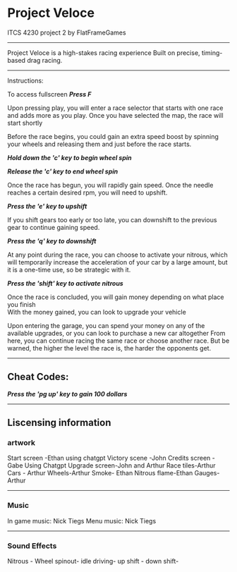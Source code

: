 # Project Veloce

ITCS 4230 project 2 by FlatFrameGames
_________________________________________________
Project Veloce is a high-stakes racing experience 
Built on precise, timing-based drag racing.
_________________________________________________
Instructions:

To access fullscreen ***Press F***

Upon pressing play, you will enter a race selector that starts with one race and adds more as you play. 
Once you have selected the map, the race will start shortly

Before the race begins, you could gain an extra speed boost by spinning your wheels and releasing them and just before the race starts.

***Hold down the 'c' key to begin wheel spin***

***Release the 'c' key to end wheel spin***

Once the race has begun, you will rapidly gain speed. Once the needle reaches a certain desired rpm, you will need to upshift.

***Press the 'e' key to upshift***

If you shift gears too early or too late, you can downshift to the previous gear to continue gaining speed.

***Press the 'q' key to downshift***

At any point during the race, you can choose to activate your nitrous, which will temporarily increase the acceleration of your car by a large amount, but it is a one-time use, so be strategic with it.

***Press the 'shift' key to activate nitrous***

Once the race is concluded, you will gain money depending on what place you finish  
With the money gained, you can look to upgrade your vehicle

Upon entering the garage, you can spend your money on any of the available upgrades, or you can look to purchase a new car altogether 
From here, you can continue racing the same race or choose another race.
But be warned, the higher the level the race is, the harder the opponents get.
___________________________________________________________________________________________________
## Cheat Codes:
***Press the 'pg up' key to gain 100 dollars***
____________________________________________________________________________
## Liscensing information
### artwork
Start screen -Ethan using chatgpt
Victory scene -John 
Credits screen -Gabe Using Chatgpt
Upgrade screen-John and Arthur
Race tiles-Arthur
Cars - Arthur
Wheels-Arthur
Smoke- Ethan
Nitrous flame-Ethan
Gauges- Arthur
_________________________________________________
### Music
In game music: Nick Tiegs
Menu music: Nick Tiegs
________________________________________________
### Sound Effects
Nitrous -
Wheel spinout-
idle driving-
up shift -
down shift-

 


